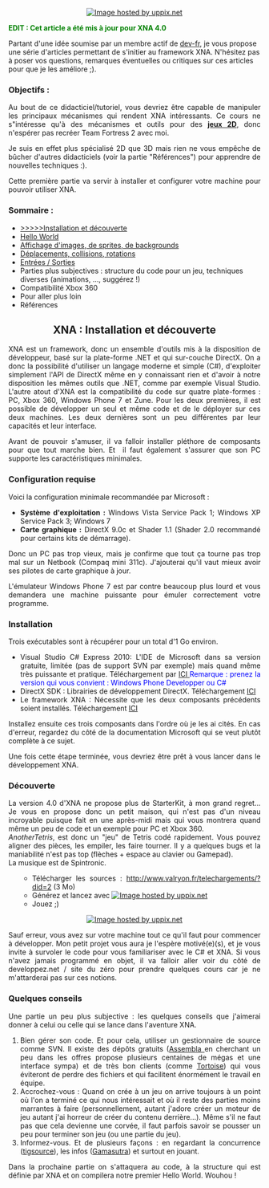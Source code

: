 ﻿<p style="text-align: center;"><a href="http://uppix.net/b/8/2/3c8e64650b9c76eb2003532e65c20.html"><img src="http://uppix.net/b/8/2/3c8e64650b9c76eb2003532e65c20.png" alt="Image hosted by uppix.net" border="0" /></a></p>
<p style="text-align: left;"><strong><span style="color: #008000;">EDIT : Cet article a été mis à jour pour XNA 4.0</span></strong></p>
Partant d'une idée soumise par un membre actif de <a href="http://www.dev-fr.org">dev-fr</a>, je vous propose une série d'articles permettant de s'initier au framework XNA. N'hésitez pas à poser vos questions, remarques éventuelles ou critiques sur ces articles pour que je les améliore ;).
<h3 style="text-align: left;"><strong>Objectifs :</strong></h3>
<p style="text-align: justify;">Au bout de ce didacticiel/tutoriel, vous devriez être capable de manipuler les principaux mécanismes qui rendent XNA intéressants. Ce cours ne s"intéresse qu'à des mécanismes et outils pour des <span style="text-decoration: underline;"><strong>jeux 2D</strong></span>, donc n'espérer pas recréer Team Fortress 2 avec moi.</p>
<p style="text-align: justify;">Je suis en effet plus spécialisé 2D que 3D mais rien ne vous empêche de bûcher d'autres didacticiels (voir la partie "Références") pour apprendre de nouvelles techniques :).</p>
<p style="text-align: justify;">Cette première partie va servir à installer et configurer votre machine pour pouvoir utiliser XNA.</p>
<!--more-->
<h3 style="text-align: left;"><strong>Sommaire :</strong></h3>
<ul>
	<li><a href="http://www.valryon.fr/didacticiel-xna-partie-1-installation-et-decouverte/">&gt;&gt;&gt;&gt;&gt;Installation et découverte</a></li>
	<li><a title="Hello World" href="http://www.valryon.fr/didacticiel-xna-partie-2-hello-world/">Hello World</a></li>
	<li><a title="Troisième partie : affichage" href="http://www.valryon.fr/didacticiel-xna-partie-3-affichage-dimages-de-sprites-de-backgrounds/">Affichage d'images, de sprites, de backgrounds</a></li>
	<li><a href="../didacticiel-xna-partie-4-deplacements-collisions-rotations/">Déplacements, collisions, rotations</a></li>
	<li><a href="http://www.valryon.fr/didacticiel-xna-partie-5-%E2%80%93-entreessorties/">Entrées / Sorties</a></li>
	<li>Parties plus subjectives : structure du code pour un jeu, techniques diverses (animations, ..., suggérez !)</li>
	<li>Compatibilité Xbox 360</li>
	<li>Pour aller plus loin</li>
	<li>Références</li>
</ul>
<h2 style="text-align: center;">XNA : Installation et découverte</h2>
<p style="text-align: justify;">XNA est un framework, donc un ensemble d'outils mis à la disposition de développeur, basé sur la plate-forme .NET et qui sur-couche DirectX. On a donc la possibilité d'utiliser un langage moderne et simple (C#), d'exploiter simplement l'API de DirectX même en y connaissant rien et d'avoir à notre disposition les mêmes outils que .NET, comme par exemple Visual Studio. L'autre atout d'XNA est la compatibilité du code sur quatre plate-formes : PC, Xbox 360, Windows Phone 7 et Zune. Pour les deux premières, il est possible de développer un seul et même code et de le déployer sur ces deux machines. Les deux dernières sont un peu différentes par leur capacités et leur interface.</p>
<p style="text-align: justify;">Avant de pouvoir s'amuser, il va falloir installer pléthore de composants pour que tout marche bien. Et  il faut également s'assurer que son PC supporte les caractéristiques minimales.</p>

<h3>Configuration requise</h3>
<p style="text-align: justify;">Voici la configuration minimale recommandée par Microsoft :</p>

<ul style="text-align: justify;">
	<li><strong>Système d'exploitation : </strong>Windows Vista Service Pack 1; Windows XP Service Pack 3; Windows 7</li>
	<li><strong>Carte graphique :</strong> DirectX 9.0c et Shader 1.1 (Shader 2.0 recommandé pour certains kits de démarrage).</li>
</ul>
<p style="text-align: justify;">Donc un PC pas trop vieux, mais je confirme que tout ça tourne pas trop mal sur un Netbook (Compaq mini 311c). J'ajouterai qu'il vaut mieux avoir ses pilotes de carte graphique à jour.</p>
<p style="text-align: justify;">L'émulateur Windows Phone 7 est par contre beaucoup plus lourd et vous demandera une machine puissante pour émuler correctement votre programme.</p>

<h3 style="text-align: justify;">Installation</h3>
<p style="text-align: justify;">Trois exécutables sont à récupérer pour un total d'1 Go environ.</p>

<ul style="text-align: justify;">
	<li>Visual Studio C# Express 2010: L'IDE de Microsoft dans sa version gratuite, limitée (pas de support SVN par exemple) mais quand même très puissante et pratique. Téléchargement par <a title="Visual Studio Express 2010" href="http://msdn.microsoft.com/fr-fr/express/aa975050">ICI
</a><span style="color: #0000ff;">Remarque : prenez la version qui vous convient : Windows Phone Developper ou C#</span></li>
	<li>DirectX SDK : Librairies de développement DirectX. Téléchargement <a title="DirectX SDK (en anglais uniquement)" href="http://www.microsoft.com/downloads/details.aspx?FamilyID=24a541d6-0486-4453-8641-1eee9e21b282&amp;displayLang=en">ICI</a></li>
	<li>Le framework XNA : Nécessite que les deux composants précédents soient installés. Téléchargement <a title="XNA" href="http://www.microsoft.com/downloads/en/details.aspx?FamilyID=04704acf-a63a-4f97-952c-8b51b34b00ce&amp;displaylang=en">ICI</a></li>
</ul>
<p style="text-align: justify;">Installez ensuite ces trois composants dans l'ordre où je les ai cités. En cas d'erreur, regardez du côté de la documentation Microsoft qui se veut plutôt complète à ce sujet.</p>
<p style="text-align: justify;">Une fois cette étape terminée, vous devriez être prêt à vous lancer dans le développement XNA.</p>

<h3>Découverte</h3>
<div style="text-align: justify;">La version 4.0 d'XNA ne propose plus de StarterKit, à mon grand regret... Je vous en propose donc un petit maison, qui n'est pas d'un niveau incroyable puisque fait en une après-midi mais qui vous montrera quand même un peu de code et un exemple pour PC et Xbox 360.</div>
<div style="text-align: justify;"><em>AnotherTetris</em>, est donc un "jeu" de Tetris codé rapidement. Vous pouvez aligner des pièces, les empiler, les faire tourner. Il y a quelques bugs et la maniabilité n'est pas top (flèches + espace au clavier ou Gamepad).</div>
<div style="text-align: justify;">La musique est de Spintronic.</div>
<ul style="text-align: justify;">
<ul style="text-align: justify;">
	<li>Télécharger les sources : <a title="http://www.valryon.fr/telechargements/?did=2" href="http://www.valryon.fr/telechargements/?did=2">http://www.valryon.fr/telechargements/?did=2</a> (3 Mo)</li>
	<li>Générez et lancez avec <a href="http://uppix.net/3/3/4/0dc75fba84df17c897ac2f2a6aae9.html"><img src="http://uppix.net/3/3/4/0dc75fba84df17c897ac2f2a6aae9.png" alt="Image hosted by uppix.net" border="0" /></a></li>
	<li>Jouez ;)</li>
</ul>
</ul>
<p style="text-align: center;"><a href="http://uppix.net/a/4/6/061683cf315ad56097c4d4ee19be0.html"><img class="aligncenter" src="http://uppix.net/a/4/6/061683cf315ad56097c4d4ee19be0tt.jpg" alt="Image hosted by uppix.net" border="0" /></a></p>
<p style="text-align: justify;">Sauf erreur, vous avez sur votre machine tout ce qu'il faut pour commencer à développer. Mon petit projet vous aura je l'espère motivé(e)(s), et je vous invite à survoler le code pour vous familiariser avec le C# et XNA. Si vous n'avez jamais programmé en objet, il va falloir aller voir du côté de developpez.net / site du zéro pour prendre quelques cours car je ne m'attarderai pas sur ces notions.</p>

<h3 style="text-align: justify;">Quelques conseils</h3>
<p style="text-align: justify;">Une partie un peu plus subjective : les quelques conseils que j'aimerai donner à celui ou celle qui se lance dans l'aventure XNA.</p>

<ol style="text-align: justify;">
	<li>Bien gérer son code. Et pour cela, utiliser un gestionnaire de source comme SVN. Il existe des dépôts gratuits (<a title="Assembla, serveurs SVN" href="http://www.assembla.com/">Assembla </a>en cherchant un peu dans les offres propose plusieurs centaines de mégas et une interface sympa) et de très bon clients (comme <a title="Tortoise, client SVN" href="http://tortoisesvn.net/">Tortoise</a>) qui vous éviteront de perdre des fichiers et qui facilitent énormément le travail en équipe.</li>
	<li>Accrochez-vous : Quand on crée à un jeu on arrive toujours à un point où l'on a terminé ce qui nous intéressait et où il reste des parties moins marrantes à faire (personnellement, autant j'adore créer un moteur de jeu autant j'ai horreur de créer du contenu derrière...). Même s'il ne faut pas que cela devienne une corvée, il faut parfois savoir se pousser un peu pour terminer son jeu (ou une partie du jeu).</li>
	<li>Informez-vous. Et de plusieurs façons : en regardant la concurrence (<a title="TIG" href="http://www.tigsource.com/">tigsource</a>), les infos (<a title="Gamasutra" href="http://www.gamasutra.com/">Gamasutra</a>) et surtout en jouant.</li>
</ol>
<p style="text-align: justify;">Dans la prochaine partie on s'attaquera au code, à la structure qui est définie par XNA et on compilera notre premier Hello World. Wouhou !</p>